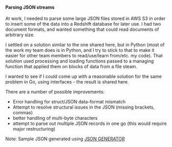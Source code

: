 #### Parsing JSON streams

At work, I needed to parse some large JSON files stored in AWS S3 in order to
insert some of the data into a Redshift database for later use. I had two
document formats, and wanted something that could read documents of
arbitrary size.

I settled on a solution similar to the one shared here, but in Python (most
of the work my team does is in Python, and I try to stick to that to make
it easier for other team members to read/use/learn from/etc. my code). That
solution used processing and loading functions passed to a managing function that
applied them on blocks of data from a file steam.

I wanted to see if I could come up with a reasonable solution for the same
problem in Go, using interfaces - the result is shared here.

There are a number of possible improvements:
-   Error handling for struct/JSON data-format mismatch
-   Attempt to resolve structural issues in the JSON (missing brackets, commas)
-   better handling of multi-byte characters
-   attempt to parse out multiple JSON records in one go (this would require major restructuring)


Note: Sample JSON generated using [JSON GENERATOR](https://www.json-generator.com/)
